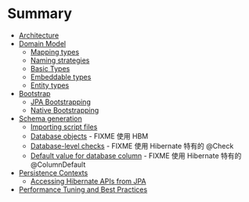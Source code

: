 # Summary

- [Architecture](/architecture/README.md)
- [Domain Model](/domain-model/README.md)
  - [Mapping types](/domain-model/01.md)
  - [Naming strategies](/domain-model/02.md)
  - [Basic Types](/domain-model/03.md)
  - [Embeddable types](/domain-model/04.md)
  - [Entity types](/domain-model/05.md)
- [Bootstrap](/bootstrap/README.md)
  - [JPA Bootstrapping](/bootstrap/01.md)
  - [Native Bootstrapping](/bootstrap/02.md)
- [Schema generation](/schema-generation/README.md)
  - [Importing script files](/schema-generation/01.md)
  - [Database objects](/schema-generation/02.md) - FIXME 使用 HBM
  - [Database-level checks](/schema-generation/03.md) - FIXME 使用 Hibernate 特有的 @Check
  - [Default value for database column](/schema-generation/04.md) - FIXME 使用 Hibernate 特有的 @ColumnDefault
- [Persistence Contexts](/persistence-contexts/README.md)
  - [Accessing Hibernate APIs from JPA](/persistence-contexts/01.md)
- [Performance Tuning and Best Practices](/best-practices/README.md)
